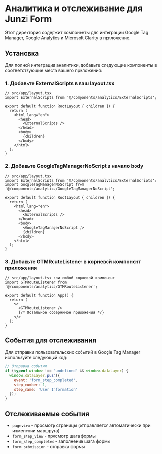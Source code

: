 # Аналитика и отслеживание для Junzi Form

Этот директория содержит компоненты для интеграции Google Tag Manager, Google Analytics и Microsoft Clarity в приложение.

## Установка

Для полной интеграции аналитики, добавьте следующие компоненты в соответствующие места вашего приложения:

### 1. Добавьте ExternalScripts в ваш layout.tsx

```tsx
// src/app/layout.tsx
import ExternalScripts from '@/components/analytics/ExternalScripts';

export default function RootLayout({ children }) {
  return (
    <html lang="en">
      <head>
        <ExternalScripts />
      </head>
      <body>
        {children}
      </body>
    </html>
  );
}
```

### 2. Добавьте GoogleTagManagerNoScript в начало body

```tsx
// src/app/layout.tsx
import ExternalScripts from '@/components/analytics/ExternalScripts';
import GoogleTagManagerNoScript from '@/components/analytics/GoogleTagManagerNoScript';

export default function RootLayout({ children }) {
  return (
    <html lang="en">
      <head>
        <ExternalScripts />
      </head>
      <body>
        <GoogleTagManagerNoScript />
        {children}
      </body>
    </html>
  );
}
```

### 3. Добавьте GTMRouteListener в корневой компонент приложения

```tsx
// src/app/layout.tsx или любой корневой компонент
import GTMRouteListener from '@/components/analytics/GTMRouteListener';

export default function App() {
  return (
    <>
      <GTMRouteListener />
      {/* Остальное содержимое приложения */}
    </>
  );
}
```

## События для отслеживания

Для отправки пользовательских событий в Google Tag Manager используйте следующий код:

```js
// Отправка события
if (typeof window !== 'undefined' && window.dataLayer) {
  window.dataLayer.push({
    event: 'form_step_completed', 
    step_number: 1,
    step_name: 'User Information'
  });
}
```

## Отслеживаемые события

- `pageview` - просмотр страницы (отправляется автоматически при изменении маршрута)
- `form_step_view` - просмотр шага формы
- `form_step_completed` - заполнение шага формы
- `form_submission` - отправка формы 